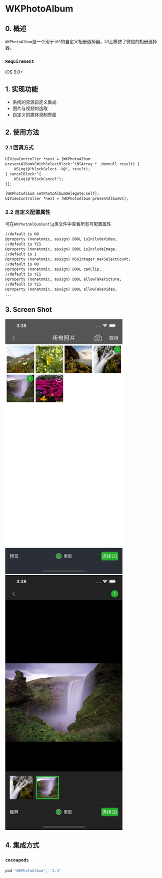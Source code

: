 # WKPhotoAlbum

## 0. 概述
 `WKPhotoAlbum`是一个用于`iOS`的自定义相册选择器，UI上模仿了微信的相册选择器。

  ### `Requirement`
  iOS 9.0+
  
 ## 1. 实现功能
 * 系统的资源自定义集成
 * 图片与视频的选取
 * 自定义的媒体录制界面
 
 ## 2. 使用方法
 
 ### 2.1 回调方式
 
 ```objc
 UIViewController *next = [WKPhotoAlbum presentAlbumVCWithSelectBlock:^(NSArray * _Nonnull result) {
     NSLog(@"blockSelect--%@", result);
 } cancelBlock:^{
     NSLog(@"blockCancel");
 }];
```
```objc
[WKPhotoAlbum setPhotoAlbumDelegate:self];
UIViewController *next = [WKPhotoAlbum presentAlbumVC];
```

### 2.2 自定义配置属性

可在`WKPhotoAlbumConfig`类文件中查看所有可配置属性

```objc
//default is NO
@property (nonatomic, assign) BOOL isIncludeVideo;
//default is YES
@property (nonatomic, assign) BOOL isIncludeImage;
//default is 1
@property (nonatomic, assign) NSUInteger maxSelectCount;
//default is NO
@property (nonatomic, assign) BOOL canClip;
//default is YES
@property (nonatomic, assign) BOOL allowTakePicture;
//default is YES
@property (nonatomic, assign) BOOL allowTakeVideo;
...
```
## 3. Screen Shot
<img src="https://github.com/weaken000/WKPhotoAlbum/blob/master/WKPhotoAlbumSample/WKPhotoAlbumSample/ScreenShot1.png" width="375"/><img src="https://github.com/weaken000/WKPhotoAlbum/blob/master/WKPhotoAlbumSample/WKPhotoAlbumSample/ScreenShot2.png" width="375"/>

 ## 4. 集成方式
 
 ### `cocoapods`
 
 ```sh
 pod "WKPhotoAlbum", '2.3'
 ```
 
 
 
